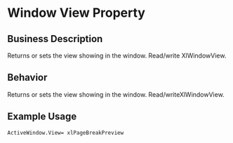 # Window View Property

## Business Description
Returns or sets the view showing in the window. Read/write XlWindowView.

## Behavior
Returns or sets the view showing in the window. Read/writeXlWindowView.

## Example Usage
```vba
ActiveWindow.View= xlPageBreakPreview
```